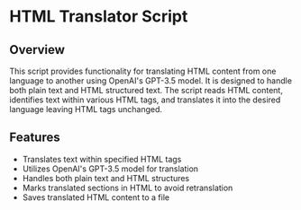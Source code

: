 # HTML Translator Script

## Overview

This script provides functionality for translating HTML content from one language to another using OpenAI's GPT-3.5 model. It is designed to handle both plain text and HTML structured text. The script reads HTML content, identifies text within various HTML tags, and translates it into the desired language leaving HTML tags unchanged.

## Features

- Translates text within specified HTML tags
- Utilizes OpenAI's GPT-3.5 model for translation
- Handles both plain text and HTML structures
- Marks translated sections in HTML to avoid retranslation
- Saves translated HTML content to a file